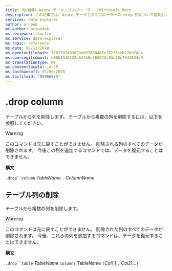 ```yaml
---
title: 列の削除-Azure データエクスプローラー |Microsoft Docs
description: この記事では、Azure データエクスプローラーの drop 列について説明します。
services: data-explorer
author: orspod
ms.author: orspodek
ms.reviewer: rkarlin
ms.service: data-explorer
ms.topic: reference
ms.date: 02/11/2020
ms.openlocfilehash: 770f787493828e897600485c282f3ccb12bb74c4
ms.sourcegitcommit: b08b1546122b64fb8e465073c93c78c7943824d9
ms.translationtype: MT
ms.contentlocale: ja-JP
ms.lasthandoff: 07/06/2020
ms.locfileid: "85966875"
---
```

# <a name="drop-column"></a>.drop column

テーブルから列を削除します。
テーブルから複数の列を削除するには、[以下](#drop-table-columns)を参照してください。

> [!WARNING]
> このコマンドは元に戻すことができません。 削除される列のすべてのデータが削除されます。
> 今後この列を追加するコマンドでは、データを復元することはできません。

**構文**

`.drop``column` *TableName* `.` *ColumnName*

## <a name="drop-table-columns"></a>テーブル列の削除

テーブルから複数の列を削除します。

> [!WARNING]
> このコマンドは元に戻すことができません。 削除された列のすべてのデータが削除されます。
> 今後、これらの列を追加するコマンドは、データを復元することはできません。

**構文**

`.drop``table` *TableName* `columns` TableName `(`*Col1* [ `,` *Col2*]...`)`